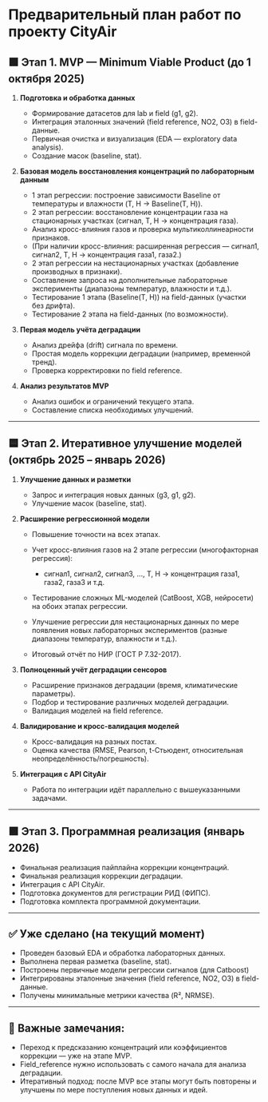 # Предварительный план работ по проекту CityAir

## 🟩 Этап 1. MVP — Minimum Viable Product (до 1 октября 2025)

1. **Подготовка и обработка данных**

   * Формирование датасетов для lab и field (g1, g2).
   * Интеграция эталонных значений (field reference, NO2, O3) в field-данные.
   * Первичная очистка и визуализация (EDA — exploratory data analysis).
   * Создание масок (baseline, stat).

2. **Базовая модель восстановления концентраций по лабораторным данным**

   * 1 этап регрессии: построение зависимости Baseline от температуры и влажности (T, H → Baseline(T, H)).
   * 2 этап регрессии: восстановление концентрации газа на стационарных участках (сигнал, T, H → концентрация газа).
   * Анализ кросс-влияния газов и проверка мультиколлинеарности признаков.
   * (При наличии кросс-влияния: расширенная регрессия — сигнал1, сигнал2, T, H → концентрация газа1, газа2.)
   * 2 этап регрессии на нестационарных участках (добавление производных в признаки).
   * Составление запроса на дополнительные лабораторные эксперименты (диапазоны температур, влажности и т.д.).
   * Тестирование 1 этапа (Baseline(T, H)) на field-данных (участки без дрифта).
   * Тестирование 2 этапа на field-данных (по возможности).

3. **Первая модель учёта деградации**

   * Анализ дрейфа (drift) сигнала по времени.
   * Простая модель коррекции деградации (например, временной тренд).
   * Проверка корректировки по field reference.

4. **Анализ результатов MVP**

   * Анализ ошибок и ограничений текущего этапа.
   * Составление списка необходимых улучшений.

---

## 🟦 Этап 2. Итеративное улучшение моделей (октябрь 2025 – январь 2026)

1. **Улучшение данных и разметки**

   * Запрос и интеграция новых данных (g3, g1, g2).
   * Улучшение масок (baseline, stat).

2. **Расширение регрессионной модели**

   * Повышение точности на всех этапах.
   * Учет кросс-влияния газов на 2 этапе регрессии (многофакторная регрессия):

     * сигнал1, сигнал2, сигнал3, ..., T, H → концентрация газа1, газа2, газа3 и т.д.
   * Тестирование сложных ML-моделей (CatBoost, XGB, нейросети) на обоих этапах регрессии.
   * Улучшение регрессии для нестационарных данных по мере появления новых лабораторных экспериментов (разные диапазоны температур, влажности и т.д.).
   * Итоговый отчёт по НИР (ГОСТ Р 7.32-2017).

3. **Полноценный учёт деградации сенсоров**

   * Расширение признаков деградации (время, климатические параметры).
   * Подбор и тестирование различных моделей деградации.
   * Валидация моделей на field reference.

4. **Валидирование и кросс-валидация моделей**

   * Кросс-валидация на разных постах.
   * Оценка качества (RMSE, Pearson, t-Стьюдент, относительная неопределённость/погрешность).

5. **Интеграция с API CityAir**

   * Работа по интеграции идёт параллельно с вышеуказанными задачами.

---

## 🟪 Этап 3. Программная реализация (январь 2026)

* Финальная реализация пайплайна коррекции концентраций.
* Финальная реализация коррекции деградации.
* Интеграция с API CityAir.
* Подготовка документов для регистрации РИД (ФИПС).
* Подготовка комплекта программной документации.

---

## ✅ Уже сделано (на текущий момент)

* Проведен базовый EDA и обработка лабораторных данных.
* Выполнена первая разметка (baseline, stat).
* Построены первичные модели регрессии сигналов (для Catboost)
* Интегрированы эталонные значения (field reference, NO2, O3) в field-данные.
* Получены минимальные метрики качества (R², NRMSE).

---

## 🔔 Важные замечания:

* Переход к предсказанию концентраций или коэффициентов коррекции — уже на этапе MVP.
* Field\_reference нужно использовать с самого начала для анализа деградации.
* Итеративный подход: после MVP все этапы могут быть повторены и улучшены по мере поступления новых данных и идей.
